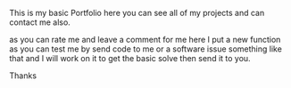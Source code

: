 This is my basic Portfolio here you can see all of my projects and can contact me also.

as you can rate me and leave a comment for me
here I put a new function as you can test me by send code to me or a software issue something like that and I will work on it to get the basic solve then send it to you.


Thanks